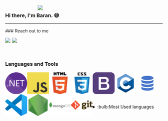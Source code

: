 <img width=400px align="right" src="https://media.giphy.com/media/SWoSkN6DxTszqIKEqv/giphy.gif">


### Hi there, I'm Baran. :sweat_smile:
<hr>
### Reach out to me

[<img width="22" src="https://unpkg.com/simple-icons@v6/icons/instagram.svg" align="left" />][instagram]
[<img width="22" src="https://unpkg.com/simple-icons@v6/icons/linkedin.svg" align="left" />][linkedin]

[instagram]:https://z-p15.www.instagram.com/baranmengck/
[linkedin]: https://www.linkedin.com/in/baran-mengucek-119852233/

<br> <br> <br> 

### Languages and Tools
<img src="https://raw.githubusercontent.com/github/explore/80688e429a7d4ef2fca1e82350fe8e3517d3494d/topics/dotnet/dotnet.png" width=70px align="left">
<img src="https://raw.githubusercontent.com/github/explore/80688e429a7d4ef2fca1e82350fe8e3517d3494d/topics/javascript/javascript.png" width=70px align="left">
<img src="https://raw.githubusercontent.com/github/explore/80688e429a7d4ef2fca1e82350fe8e3517d3494d/topics/html/html.png" width=70px align="left">
<img src="https://raw.githubusercontent.com/github/explore/80688e429a7d4ef2fca1e82350fe8e3517d3494d/topics/css/css.png" width=70px align="left">
<img src="https://raw.githubusercontent.com/github/explore/80688e429a7d4ef2fca1e82350fe8e3517d3494d/topics/bootstrap/bootstrap.png" width=70px align="left">
<img src="https://raw.githubusercontent.com/github/explore/f3e22f0dca2be955676bc70d6214b95b13354ee8/topics/c/c.png" width=70px align="left">
<img src="https://raw.githubusercontent.com/github/explore/f3e22f0dca2be955676bc70d6214b95b13354ee8/topics/sql/sql.png" width=70px align="left">
<img src="https://raw.githubusercontent.com/github/explore/bbd48b997e8d0bef63f676eca4da5e1f76487b56/topics/visual-studio-code/visual-studio-code.png" width=70px align="left">
<img src="https://raw.githubusercontent.com/github/explore/80688e429a7d4ef2fca1e82350fe8e3517d3494d/topics/nodejs/nodejs.png" width=70px align="left">
<img src="https://raw.githubusercontent.com/github/explore/80688e429a7d4ef2fca1e82350fe8e3517d3494d/topics/mongodb/mongodb.png" width=70px align="left">
<img src="https://raw.githubusercontent.com/github/explore/bbd48b997e8d0bef63f676eca4da5e1f76487b56/topics/git/git.png" width=70px align="left">
<br /><br /><br /><br /><br /><br />

<details>
<summary> :bulb:Most Used languages</summary>
  <br /><br />
  <img src="https://github-readme-stats.vercel.app/api/top-langs/?username=mengucekbaran&layout=compact">

</details>
